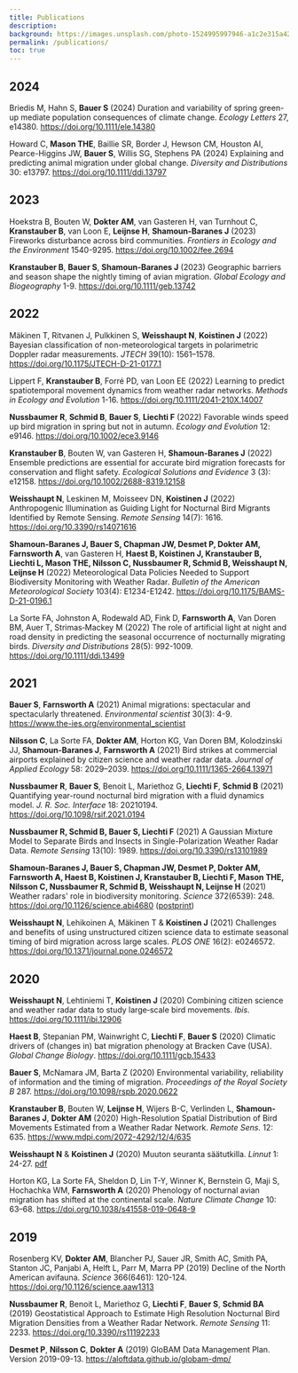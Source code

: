 ```yaml
---
title: Publications
description: 
background: https://images.unsplash.com/photo-1524995997946-a1c2e315a42f?ixlib=rb-1.2.1&ixid=eyJhcHBfaWQiOjEyMDd9&auto=format&fit=crop&w=1000
permalink: /publications/
toc: true
---
```


## 2024

Briedis M, Hahn S, **Bauer S** (2024) Duration and variability of spring green-up mediate population consequences of climate change. _Ecology Letters_ 27, e14380. <https://doi.org/10.1111/ele.14380>

Howard C, **Mason THE**, Baillie SR, Border J, Hewson CM, Houston AI, Pearce-Higgins JW, **Bauer S**, Willis SG, Stephens PA (2024) Explaining and predicting animal migration under global change. _Diversity and Distributions_ 30: e13797. <https://doi.org/10.1111/ddi.13797>

## 2023

Hoekstra B, Bouten W, **Dokter AM**, van Gasteren H, van Turnhout C, **Kranstauber B**, van Loon E, **Leijnse H**, **Shamoun-Baranes J** (2023) Fireworks disturbance across bird communities. _Frontiers in Ecology and the Environment_ 1540-9295. <https://doi.org/10.1002/fee.2694>

**Kranstauber B**, **Bauer S**, **Shamoun-Baranes J** (2023) Geographic barriers and season shape the nightly timing of avian migration. _Global Ecology and Biogeography_ 1-9. <https://doi.org/10.1111/geb.13742>

## 2022

Mäkinen T, Ritvanen J, Pulkkinen S, **Weisshaupt N**, **Koistinen J** (2022) Bayesian classification of non-meteorological targets in polarimetric Doppler radar measurements. _JTECH_ 39(10): 1561–1578. <https://doi.org/10.1175/JTECH-D-21-0177.1>

Lippert F, **Kranstauber B**, Forré PD, van Loon EE (2022) Learning to predict spatiotemporal movement dynamics from weather radar networks. _Methods in Ecology and Evolution_ 1-16. <https://doi.org/10.1111/2041-210X.14007>

**Nussbaumer R**, **Schmid B**, **Bauer S**, **Liechti F** (2022) Favorable winds speed up bird migration in spring but not in autumn. _Ecology and Evolution_ 12: e9146. <https://doi.org/10.1002/ece3.9146>

**Kranstauber B**, Bouten W, van Gasteren H, **Shamoun-Baranes J** (2022) Ensemble predictions are essential for accurate bird migration forecasts for conservation and flight safety. _Ecological Solutions and Evidence_ 3 (3): e12158. <https://doi.org/10.1002/2688-8319.12158>

**Weisshaupt N**, Leskinen M, Moisseev DN, **Koistinen J** (2022) Anthropogenic Illumination as Guiding Light for Nocturnal Bird Migrants Identified by Remote Sensing. _Remote Sensing_ 14(7): 1616. <https://doi.org/10.3390/rs14071616>

**Shamoun-Baranes J, Bauer S, Chapman JW, Desmet P, Dokter AM, Farnsworth A**, van Gasteren H, **Haest B, Koistinen J, Kranstauber B, Liechti L, Mason THE, Nilsson C, Nussbaumer R, Schmid B, Weisshaupt N, Leijnse H** (2022) Meteorological Data Policies Needed to Support Biodiversity Monitoring with Weather Radar. _Bulletin of the American Meteorological Society_ 103(4): E1234-E1242. <https://doi.org/10.1175/BAMS-D-21-0196.1>

La Sorte FA, Johnston A, Rodewald AD, Fink D, **Farnsworth A**, Van Doren BM, Auer T, Strimas‐Mackey M (2022) The role of artificial light at night and road density in predicting the seasonal occurrence of nocturnally migrating birds. _Diversity and Distributions_ 28(5): 992-1009. <https://doi.org/10.1111/ddi.13499>

## 2021

**Bauer S**, **Farnsworth A** (2021) Animal migrations: spectacular and spectacularly threatened. _Environmental scientist_ 30(3): 4-9. <https://www.the-ies.org/environmental_scientist>

**Nilsson C**, La Sorte FA, **Dokter AM**, Horton KG, Van Doren BM, Kolodzinski JJ, **Shamoun-Baranes J**, **Farnsworth A** (2021) Bird strikes at commercial airports explained by citizen science and weather radar data. _Journal of Applied Ecology_ 58: 2029–2039. <https://doi.org/10.1111/1365-2664.13971>

**Nussbaumer R**, **Bauer S**, Benoit L, Mariethoz G, **Liechti F**, **Schmid B** (2021) Quantifying year-round nocturnal bird migration with a fluid dynamics model. _J. R. Soc. Interface_ 18: 20210194. <https://doi.org/10.1098/rsif.2021.0194>

**Nussbaumer R, Schmid B, Bauer S, Liechti F** (2021) A Gaussian Mixture Model to Separate Birds and Insects in Single-Polarization Weather Radar Data. _Remote Sensing_ 13(10): 1989. <https://doi.org/10.3390/rs13101989>

**Shamoun-Baranes J, Bauer S, Chapman JW, Desmet P, Dokter AM, Farnsworth A, Haest B, Koistinen J, Kranstauber B, Liechti F, Mason THE, Nilsson C, Nussbaumer R, Schmid B, Weisshaupt N, Leijnse H** (2021) Weather radars' role in biodiversity monitoring. _Science_ 372(6539): 248. <https://doi.org/10.1126/science.abi4680> ([postprint](https://purews.inbo.be/ws/portalfiles/portal/52375500/ShamounBaranes_etal_2021_Science_postprint.pdf))

**Weisshaupt N**, Lehikoinen A, Mäkinen T & **Koistinen J** (2021) Challenges and benefits of using unstructured citizen science data to estimate seasonal timing of bird migration across large scales. _PLOS ONE_ 16(2): e0246572. <https://doi.org/10.1371/journal.pone.0246572>

## 2020

**Weisshaupt N**, Lehtiniemi T, **Koistinen J** (2020) Combining citizen science and weather radar data to study large‐scale bird movements. _Ibis_. <https://doi.org/10.1111/ibi.12906>

**Haest B**, Stepanian PM, Wainwright C, **Liechti F**, **Bauer S** (2020) Climatic drivers of (changes in) bat migration phenology at Bracken Cave (USA). _Global Change Biology_. <https://doi.org/10.1111/gcb.15433>

**Bauer S**, McNamara JM, Barta Z (2020) Environmental variability, reliability of information and the timing of migration. _Proceedings of the Royal Society B_ 287. <https://doi.org/10.1098/rspb.2020.0622>

**Kranstauber B**, Bouten W, **Leijnse H**, Wijers B-C, Verlinden L, **Shamoun-Baranes J**, **Dokter AM** (2020) High-Resolution Spatial Distribution of Bird Movements Estimated from a Weather Radar Network. _Remote Sens._ 12: 635. <https://www.mdpi.com/2072-4292/12/4/635>

**Weisshaupt N** & **Koistinen J** (2020) Muuton seuranta säätutkilla. _Linnut_ 1: 24-27. [pdf](/assets/docs/2020_Weisshaupt_Linnut_1.pdf)

Horton KG, La Sorte FA, Sheldon D, Lin T-Y, Winner K, Bernstein G, Maji S, Hochachka WM, **Farnsworth A** (2020) Phenology of nocturnal avian migration has shifted at the continental scale. _Nature Climate Change_ 10: 63–68. <https://doi.org/10.1038/s41558-019-0648-9>

## 2019

Rosenberg KV, **Dokter AM**, Blancher PJ, Sauer JR, Smith AC, Smith PA, Stanton JC, Panjabi A, Helft L, Parr M, Marra PP (2019) Decline of the North American avifauna. _Science_ 366(6461): 120-124. <https://doi.org/10.1126/science.aaw1313>

**Nussbaumer R**, Benoit L, Mariethoz G, **Liechti F**, **Bauer S**, **Schmid BA** (2019) Geostatistical Approach to Estimate High Resolution Nocturnal Bird Migration Densities from a Weather Radar Network. _Remote Sensing_ 11: 2233. <https://doi.org/10.3390/rs11192233>

**Desmet P**, **Nilsson C**, **Dokter A** (2019) GloBAM Data Management Plan. Version 2019-09-13. <https://aloftdata.github.io/globam-dmp/>
